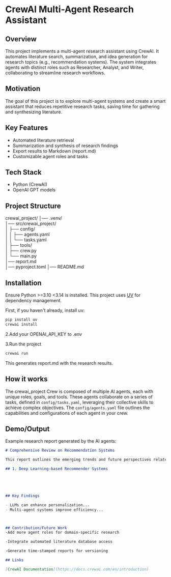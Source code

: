 # CrewAI Multi-Agent Research Assistant

## Overview
This project implements a multi-agent research assistant using CrewAI.
It automates literature search, summarization, and idea generation for research topics (e.g., recommendation systems).
The system integrates agents with distinct roles such as Researcher, Analyst, and Writer, collaborating to streamline research workflows.

## Motivation
The goal of this project is to explore multi-agent systems and create a smart assistant that reduces repetitive research tasks, saving time for gathering and synthesizing literature.

## Key Features
-  Automated literature retrieval 
-  Summarization and synthesis of research findings
- Export results to Markdown (report.md)
- Customizable agent roles and tasks

## Tech Stack
- Python (CrewAI)
- OpenAI GPT models

## Project Structure
crewai_project/
│── .venv/                 
│── src/crewai_project/     
│   ├── config/            
│   │   ├── agents.yaml    
│   │   └── tasks.yaml     
│   ├── tools/             
│   ├── crew.py            
│   └── main.py            
│── report.md               
│── pyproject.toml
│── README.md


## Installation
Ensure Python >=3.10 <3.14 is installed. This project uses [UV](https://docs.astral.sh/uv/) for dependency management.

First, if you haven't already, install uv:

```bash
pip install uv
crewai install
```

2.Add your OPENAI_API_KEY to .env

3.Run the project

```bash
crewai run
```
This generates report.md with the research results.


## How it works
The crewai_project Crew is composed of multiple AI agents, each with unique roles, goals, and tools. These agents collaborate on a series of tasks, defined in `config/tasks.yaml`, leveraging their collective skills to achieve complex objectives. The `config/agents.yaml` file outlines the capabilities and configurations of each agent in your crew.

## Demo/Output

Example research report generated by the AI agents:

```markdown
# Comprehensive Review on Recommendation Systems

This report outlines the emerging trends and future perspectives related to Recommendation Systems, as achieved from a range of sources.

## 1. Deep Learning-based Recommender Systems





## Key Findings

- LLMs can enhance personalization...
- Multi-agent systems improve efficiency...



## Contribution/Future Work
-Add more agent roles for domain-specific research

-Integrate automated literature database access

-Generate time-stamped reports for versioning

## Links

[CrewAI Documentation](https://docs.crewai.com/en/introduction)

